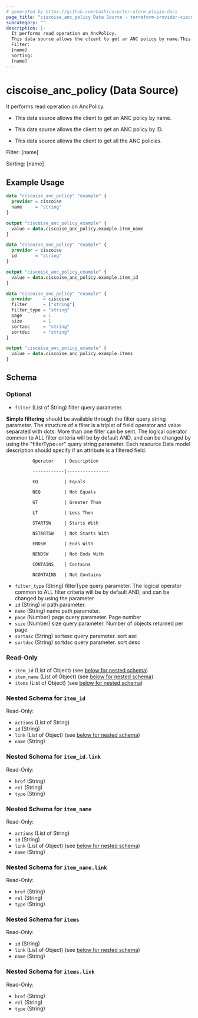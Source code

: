 ```yaml
---
# generated by https://github.com/hashicorp/terraform-plugin-docs
page_title: "ciscoise_anc_policy Data Source - terraform-provider-ciscoise"
subcategory: ""
description: |-
  It performs read operation on AncPolicy.
  This data source allows the client to get an ANC policy by name.This data source allows the client to get an ANC policy by ID.This data source allows the client to get all the ANC policies.
  Filter:
  [name]
  Sorting:
  [name]
---
```


# ciscoise_anc_policy (Data Source)

It performs read operation on AncPolicy.

- This data source allows the client to get an ANC policy by name.

- This data source allows the client to get an ANC policy by ID.

- This data source allows the client to get all the ANC policies.

Filter:
[name]

Sorting:
[name]

## Example Usage

```terraform
data "ciscoise_anc_policy" "example" {
  provider = ciscoise
  name     = "string"
}

output "ciscoise_anc_policy_example" {
  value = data.ciscoise_anc_policy.example.item_name
}

data "ciscoise_anc_policy" "example" {
  provider = ciscoise
  id       = "string"
}

output "ciscoise_anc_policy_example" {
  value = data.ciscoise_anc_policy.example.item_id
}

data "ciscoise_anc_policy" "example" {
  provider    = ciscoise
  filter      = ["string"]
  filter_type = "string"
  page        = 1
  size        = 1
  sortasc     = "string"
  sortdsc     = "string"
}

output "ciscoise_anc_policy_example" {
  value = data.ciscoise_anc_policy.example.items
}
```

<!-- schema generated by tfplugindocs -->
## Schema

### Optional

- `filter` (List of String) filter query parameter. 

**Simple filtering** should be available through the filter query string parameter. The structure of a filter is
a triplet of field operator and value separated with dots. More than one filter can be sent. The logical operator
common to ALL filter criteria will be by default AND, and can be changed by using the "filterType=or" query
string parameter. Each resource Data model description should specify if an attribute is a filtered field.



              Operator    | Description 

              ------------|----------------

              EQ          | Equals 

              NEQ         | Not Equals 

              GT          | Greater Than 

              LT          | Less Then 

              STARTSW     | Starts With 

              NSTARTSW    | Not Starts With 

              ENDSW       | Ends With 

              NENDSW      | Not Ends With 

              CONTAINS	  | Contains 

              NCONTAINS	  | Not Contains
- `filter_type` (String) filterType query parameter. The logical operator common to ALL filter criteria will be by default AND, and can be changed by using the parameter
- `id` (String) id path parameter.
- `name` (String) name path parameter.
- `page` (Number) page query parameter. Page number
- `size` (Number) size query parameter. Number of objects returned per page
- `sortasc` (String) sortasc query parameter. sort asc
- `sortdsc` (String) sortdsc query parameter. sort desc

### Read-Only

- `item_id` (List of Object) (see [below for nested schema](#nestedatt--item_id))
- `item_name` (List of Object) (see [below for nested schema](#nestedatt--item_name))
- `items` (List of Object) (see [below for nested schema](#nestedatt--items))

<a id="nestedatt--item_id"></a>
### Nested Schema for `item_id`

Read-Only:

- `actions` (List of String)
- `id` (String)
- `link` (List of Object) (see [below for nested schema](#nestedobjatt--item_id--link))
- `name` (String)

<a id="nestedobjatt--item_id--link"></a>
### Nested Schema for `item_id.link`

Read-Only:

- `href` (String)
- `rel` (String)
- `type` (String)



<a id="nestedatt--item_name"></a>
### Nested Schema for `item_name`

Read-Only:

- `actions` (List of String)
- `id` (String)
- `link` (List of Object) (see [below for nested schema](#nestedobjatt--item_name--link))
- `name` (String)

<a id="nestedobjatt--item_name--link"></a>
### Nested Schema for `item_name.link`

Read-Only:

- `href` (String)
- `rel` (String)
- `type` (String)



<a id="nestedatt--items"></a>
### Nested Schema for `items`

Read-Only:

- `id` (String)
- `link` (List of Object) (see [below for nested schema](#nestedobjatt--items--link))
- `name` (String)

<a id="nestedobjatt--items--link"></a>
### Nested Schema for `items.link`

Read-Only:

- `href` (String)
- `rel` (String)
- `type` (String)


